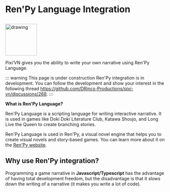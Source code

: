 # Ren'Py Language Integration

<img src="/renpy.svg" alt="drawing" width="100" style="margin-top: 10px;" />

Pixi’VN gives you the ability to write your own narrative using Ren'Py Language.

::: warning This page is under construction
Ren'Py integration is in development. You can follow the development and show your interest in the following thread <https://github.com/DRincs-Productions/pixi-vn/discussions/268>.
:::

**What is Ren'Py Language?**

Ren'Py Language is a scripting language for writing interactive narrative. It is used in games like Doki Doki Literature Club, Katawa Shoujo, and Long Live the Queen to create branching stories.

Ren'Py Language is used in Ren'Py, a visual novel engine that helps you to create visual novels and story-based games. You can learn more about it on the [Ren'Py website](https://www.renpy.org/).

## Why use Ren'Py integration?

Programming a game narrative in **Javascript/Typescript** has the advantage of having total development freedom, but the disadvantage is that it slows down the writing of a narrative (it makes you write a lot of code).

